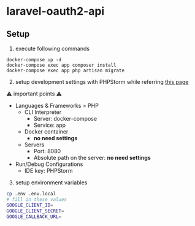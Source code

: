 # laravel-oauth2-api

## Setup

1. execute following commands

```shell
docker-compose up -d
docker-compose exec app composer install
docker-compose exec app php artisan migrate
```

2. setup development settings with PHPStorm while referring [this page](https://re-engines.com/2019/06/26/laradock-phpstorm-xdebug/)

:warning: important points :warning:

- Languages & Frameworks > PHP
  - CLI Interpreter
    - Server: docker-compose
    - Service: app
  - Docker container
    - **no need settings**
  - Servers
    - Port: 8080
    - Absolute path on the server: **no need settings** 
- Run/Debug Configurations
  - IDE key: PHPStorm

3. setup environment variables

```sh
cp .env .env.local
# fill in these values
GOOGLE_CLIENT_ID=
GOOGLE_CLIENT_SECRET=
GOOGLE_CALLBACK_URL=
```

